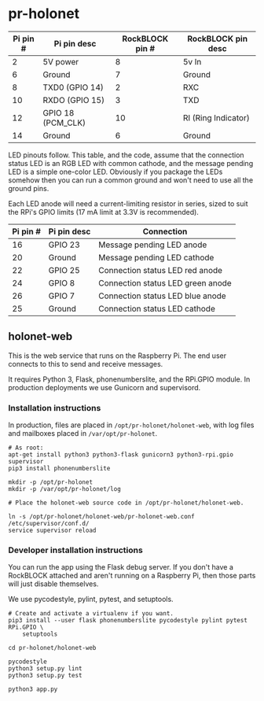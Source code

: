 # pr-holonet

| Pi pin # | Pi pin desc        | RockBLOCK pin # | RockBLOCK pin desc  |
|----------|--------------------|-----------------|---------------------|
| 2        | 5V power           | 8               | 5v In               |
| 6        | Ground             | 7               | Ground              |
| 8        | TXD0 (GPIO 14)     | 2               | RXC                 |
| 10       | RXDO (GPIO 15)     | 3               | TXD                 |
| 12       | GPIO 18 (PCM\_CLK) | 10              | RI (Ring Indicator) |
| 14       | Ground             | 6               | Ground              |

LED pinouts follow.  This table, and the code, assume that the connection
status LED is an RGB LED with common cathode, and the message pending LED
is a simple one-color LED.  Obviously if you package the LEDs somehow then
you can run a common ground and won't need to use all the ground pins.

Each LED anode will need a current-limiting resistor in series, sized to
suit the RPi's GPIO limits (17 mA limit at 3.3V is recommended).

| Pi pin # | Pi pin desc        | Connection                             |
|----------|--------------------|----------------------------------------|
| 16       | GPIO 23            | Message pending LED anode              |
| 20       | Ground             | Message pending LED cathode            |
| 22       | GPIO 25            | Connection status LED red anode        |
| 24       | GPIO 8             | Connection status LED green anode      |
| 26       | GPIO 7             | Connection status LED blue anode       |
| 25       | Ground             | Connection status LED cathode          |


## holonet-web

This is the web service that runs on the Raspberry Pi.  The end user
connects to this to send and receive messages.

It requires Python 3, Flask, phonenumberslite, and the RPi.GPIO module.
In production deployments we use Gunicorn and supervisord.

### Installation instructions

In production, files are placed in `/opt/pr-holonet/holonet-web`, with
log files and mailboxes placed in `/var/opt/pr-holonet`.

```
# As root:
apt-get install python3 python3-flask gunicorn3 python3-rpi.gpio supervisor
pip3 install phonenumberslite

mkdir -p /opt/pr-holonet
mkdir -p /var/opt/pr-holonet/log

# Place the holonet-web source code in /opt/pr-holonet/holonet-web.

ln -s /opt/pr-holonet/holonet-web/pr-holonet-web.conf /etc/supervisor/conf.d/
service supervisor reload
```

### Developer installation instructions

You can run the app using the Flask debug server.  If you don't have
a RockBLOCK attached and aren't running on a Raspberry Pi, then those
parts will just disable themselves.

We use pycodestyle, pylint, pytest, and setuptools.

```
# Create and activate a virtualenv if you want.
pip3 install --user flask phonenumberslite pycodestyle pylint pytest RPi.GPIO \
    setuptools

cd pr-holonet/holonet-web

pycodestyle
python3 setup.py lint
python3 setup.py test

python3 app.py
```

